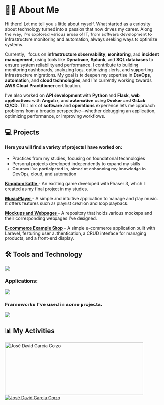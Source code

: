 <h1>👨‍💻 About Me</h1>

Hi there! Let me tell you a little about myself. What started as a curiosity about technology turned into a passion that now drives my career. Along the way, I’ve explored various areas of IT, from software development to infrastructure monitoring and automation, always seeking ways to optimize systems.  

Currently, I focus on **infrastructure observability**, **monitoring**, and **incident management**, using tools like **Dynatrace**, **Splunk**, and **SQL databases** to ensure system reliability and performance. I contribute to building monitoring dashboards, analyzing logs, optimizing alerts, and supporting infrastructure migrations. My goal is to deepen my expertise in **DevOps**, **automation**, and **cloud technologies**, and I’m currently working towards **AWS Cloud Practitioner** certification.  

I've also worked on **API development** with **Python** and **Flask**, **web applications** with **Angular**, and **automation** using **Docker** and **GitLab CI/CD**. This mix of **software** and **operations** experience lets me approach problems from a broader perspective—whether debugging an application, optimizing performance, or improving workflows.




<h2>💻 Projects</h2> <h4>Here you will find a variety of projects I have worked on:</h4> <ul> <li>Practices from my studies, focusing on foundational technologies</li> <li>Personal projects developed independently to expand my skills</li> <li>Courses I’ve participated in, aimed at enhancing my knowledge in DevOps, cloud, and automation</li> </ul>

<a href="https://play.kingdombattle.es"> <b>Kingdom Battle</b> </a> - An exciting game developed with Phaser 3, which I created as my final project in my studies.<br>

<a href="https://github.com/ATOJ5/MusicPlayer"> <b>MusicPlayer</b> </a> - A simple and intuitive application to manage and play music. It offers features such as playlist creation and loop playback.

<a href="https://github.com/jdgc5/Mockups-and-Webpages"> <b>Mockups and Webpages</b> </a> - A repository that holds various mockups and their corresponding webpages I’ve designed.

<a href="https://github.com/jdgc5/Tienda-Laravel"><b>E-commerce Example Shop</b></a> - A simple e-commerce application built with Laravel, featuring user authentication, a CRUD interface for managing products, and a front-end display.

<h2>🛠️ Tools and Technology</h2> <img src="https://skillicons.dev/icons?i=html,css,js,python,php,java,c#,sql,docker,linux,aws" /> <h3>Applications:</h3> <img src="https://skillicons.dev/icons?i=aws,terraform,docker,vscode,visualstudio,postman,git,gitlab,github,wordpress" /> <h3>Frameworks I've used in some projects:</h3> <img src="https://skillicons.dev/icons?i=flask,bootstrap,angular,laravel,electron,dotnet,nodejs,unity" /> <h2>📊 My Activities</h2> <a href="https://github.com/jdgc5"> <img width=450 height=170 align="center" alt="José David Garcia Corzo" src="https://github-readme-stats.vercel.app/api?username=jdgc5&theme=algolia&show_icons=true&bg_color=0D1117&hide_border=true&count_private=true" /> </a> <a href="https://github.com/jdgc5"> <img align="center" alt="José David Garcia Corzo" src="https://github-readme-stats.vercel.app/api/top-langs/?username=jdgc5&theme=algolia&layout=compact&bg_color=0D1117&hide_border=true&count_private=true" /> </a>
